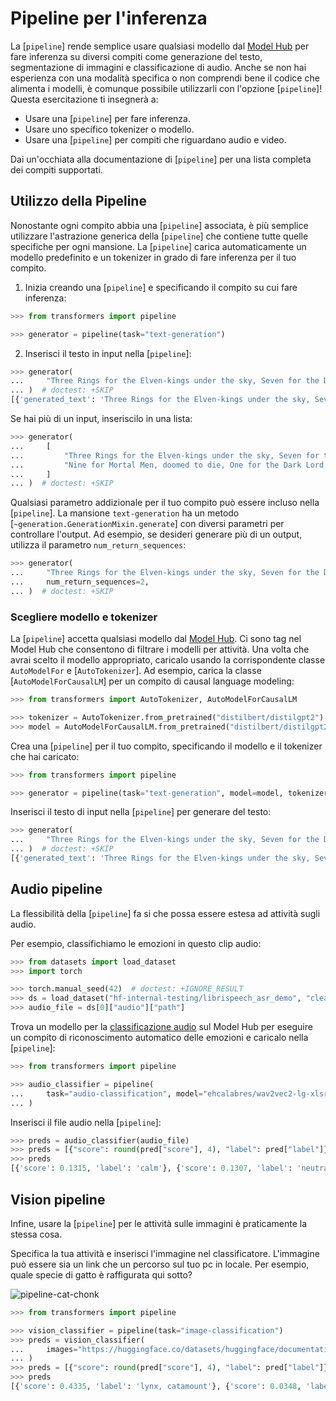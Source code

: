 <!--Copyright 2022 The HuggingFace Team. All rights reserved.

Licensed under the Apache License, Version 2.0 (the "License"); you may not use this file except in compliance with
the License. You may obtain a copy of the License at

http://www.apache.org/licenses/LICENSE-2.0

Unless required by applicable law or agreed to in writing, software distributed under the License is distributed on
an "AS IS" BASIS, WITHOUT WARRANTIES OR CONDITIONS OF ANY KIND, either express or implied. See the License for the
specific language governing permissions and limitations under the License.

⚠️ Note that this file is in Markdown but contain specific syntax for our doc-builder (similar to MDX) that may not be
rendered properly in your Markdown viewer.

-->

# Pipeline per l'inferenza

La [`pipeline`] rende semplice usare qualsiasi modello dal [Model Hub](https://huggingface.co/models) per fare inferenza su diversi compiti come generazione del testo, segmentazione di immagini e classificazione di audio. Anche se non hai esperienza con una modalità specifica o non comprendi bene il codice che alimenta i modelli, è comunque possibile utilizzarli con l'opzione [`pipeline`]! Questa esercitazione ti insegnerà a:

* Usare una [`pipeline`] per fare inferenza.
* Usare uno specifico tokenizer o modello.
* Usare una [`pipeline`] per compiti che riguardano audio e video.

<Tip>

Dai un'occhiata alla documentazione di [`pipeline`] per una lista completa dei compiti supportati.

</Tip>

## Utilizzo della Pipeline

Nonostante ogni compito abbia una [`pipeline`] associata, è più semplice utilizzare l'astrazione generica della [`pipeline`] che contiene tutte quelle specifiche per ogni mansione. La [`pipeline`] carica automaticamente un modello predefinito e un tokenizer in grado di fare inferenza per il tuo compito.

1. Inizia creando una [`pipeline`] e specificando il compito su cui fare inferenza:

```py
>>> from transformers import pipeline

>>> generator = pipeline(task="text-generation")
```

2. Inserisci il testo in input nella [`pipeline`]:

```py
>>> generator(
...     "Three Rings for the Elven-kings under the sky, Seven for the Dwarf-lords in their halls of stone"
... )  # doctest: +SKIP
[{'generated_text': 'Three Rings for the Elven-kings under the sky, Seven for the Dwarf-lords in their halls of stone, Seven for the Iron-priests at the door to the east, and thirteen for the Lord Kings at the end of the mountain'}]
```

Se hai più di un input, inseriscilo in una lista:

```py
>>> generator(
...     [
...         "Three Rings for the Elven-kings under the sky, Seven for the Dwarf-lords in their halls of stone",
...         "Nine for Mortal Men, doomed to die, One for the Dark Lord on his dark throne",
...     ]
... )  # doctest: +SKIP
```

Qualsiasi parametro addizionale per il tuo compito può essere incluso nella [`pipeline`]. La mansione `text-generation` ha un metodo [`~generation.GenerationMixin.generate`] con diversi parametri per controllare l'output. Ad esempio, se desideri generare più di un output, utilizza il parametro `num_return_sequences`:

```py
>>> generator(
...     "Three Rings for the Elven-kings under the sky, Seven for the Dwarf-lords in their halls of stone",
...     num_return_sequences=2,
... )  # doctest: +SKIP
```

### Scegliere modello e tokenizer

La [`pipeline`] accetta qualsiasi modello dal [Model Hub](https://huggingface.co/models). Ci sono tag nel Model Hub che consentono di filtrare i modelli per attività. Una volta che avrai scelto il modello appropriato, caricalo usando la corrispondente classe `AutoModelFor` e [`AutoTokenizer`]. Ad esempio, carica la classe [`AutoModelForCausalLM`] per un compito di causal language modeling:

```py
>>> from transformers import AutoTokenizer, AutoModelForCausalLM

>>> tokenizer = AutoTokenizer.from_pretrained("distilbert/distilgpt2")
>>> model = AutoModelForCausalLM.from_pretrained("distilbert/distilgpt2")
```

Crea una [`pipeline`] per il tuo compito, specificando il modello e il tokenizer che hai caricato:

```py
>>> from transformers import pipeline

>>> generator = pipeline(task="text-generation", model=model, tokenizer=tokenizer)
```

Inserisci il testo di input nella [`pipeline`] per generare del testo:

```py
>>> generator(
...     "Three Rings for the Elven-kings under the sky, Seven for the Dwarf-lords in their halls of stone"
... )  # doctest: +SKIP
[{'generated_text': 'Three Rings for the Elven-kings under the sky, Seven for the Dwarf-lords in their halls of stone, Seven for the Dragon-lords (for them to rule in a world ruled by their rulers, and all who live within the realm'}]
```

## Audio pipeline

La flessibilità della [`pipeline`] fa si che possa essere estesa ad attività sugli audio.

Per esempio, classifichiamo le emozioni in questo clip audio:

```py
>>> from datasets import load_dataset
>>> import torch

>>> torch.manual_seed(42)  # doctest: +IGNORE_RESULT
>>> ds = load_dataset("hf-internal-testing/librispeech_asr_demo", "clean", split="validation")
>>> audio_file = ds[0]["audio"]["path"]
```

Trova un modello per la [classificazione audio](https://huggingface.co/models?pipeline_tag=audio-classification) sul Model Hub per eseguire un compito di riconoscimento automatico delle emozioni e caricalo nella [`pipeline`]:

```py
>>> from transformers import pipeline

>>> audio_classifier = pipeline(
...     task="audio-classification", model="ehcalabres/wav2vec2-lg-xlsr-en-speech-emotion-recognition"
... )
```

Inserisci il file audio nella [`pipeline`]:

```py
>>> preds = audio_classifier(audio_file)
>>> preds = [{"score": round(pred["score"], 4), "label": pred["label"]} for pred in preds]
>>> preds
[{'score': 0.1315, 'label': 'calm'}, {'score': 0.1307, 'label': 'neutral'}, {'score': 0.1274, 'label': 'sad'}, {'score': 0.1261, 'label': 'fearful'}, {'score': 0.1242, 'label': 'happy'}]
```

## Vision pipeline

Infine, usare la [`pipeline`] per le attività sulle immagini è praticamente la stessa cosa.

Specifica la tua attività e inserisci l'immagine nel classificatore. L'immagine può essere sia un link che un percorso sul tuo pc in locale. Per esempio, quale specie di gatto è raffigurata qui sotto?

![pipeline-cat-chonk](https://huggingface.co/datasets/huggingface/documentation-images/resolve/main/pipeline-cat-chonk.jpeg)

```py
>>> from transformers import pipeline

>>> vision_classifier = pipeline(task="image-classification")
>>> preds = vision_classifier(
...     images="https://huggingface.co/datasets/huggingface/documentation-images/resolve/main/pipeline-cat-chonk.jpeg"
... )
>>> preds = [{"score": round(pred["score"], 4), "label": pred["label"]} for pred in preds]
>>> preds
[{'score': 0.4335, 'label': 'lynx, catamount'}, {'score': 0.0348, 'label': 'cougar, puma, catamount, mountain lion, painter, panther, Felis concolor'}, {'score': 0.0324, 'label': 'snow leopard, ounce, Panthera uncia'}, {'score': 0.0239, 'label': 'Egyptian cat'}, {'score': 0.0229, 'label': 'tiger cat'}]
```

